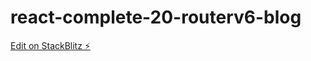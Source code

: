 # react-complete-20-routerv6-blog

[Edit on StackBlitz ⚡️](https://stackblitz.com/edit/vitejs-vite-rfsb4f)